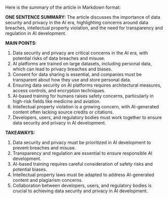 Here is the summary of the article in Markdown format:

**ONE SENTENCE SUMMARY:**
The article discusses the importance of data security and privacy in the AI era, highlighting concerns around data breaches, intellectual property violation, and the need for transparency and regulation in AI development.

**MAIN POINTS:**

1. Data security and privacy are critical concerns in the AI era, with potential risks of data breaches and misuse.
2. AI platforms are trained on large datasets, including personal data, which can lead to privacy breaches and biases.
3. Consent for data sharing is essential, and companies must be transparent about how they use and store personal data.
4. Ensuring data security on AI platforms requires architectural measures, access controls, and encryption techniques.
5. AI-based training for humans raises safety concerns, particularly in high-risk fields like medicine and aviation.
6. Intellectual property violation is a growing concern, with AI-generated content often lacking source credits or citations.
7. Developers, users, and regulatory bodies must work together to ensure data security and privacy in AI development.

**TAKEAWAYS:**

1. Data security and privacy must be prioritized in AI development to prevent breaches and misuse.
2. Transparency and regulation are essential to ensure responsible AI development.
3. AI-based training requires careful consideration of safety risks and potential biases.
4. Intellectual property laws must be adapted to address AI-generated content and plagiarism concerns.
5. Collaboration between developers, users, and regulatory bodies is crucial to achieving data security and privacy in AI development.
